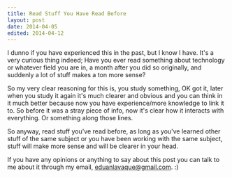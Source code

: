 ```yaml
---
title: Read Stuff You Have Read Before
layout: post
date: 2014-04-05
edited: 2014-04-12
---
```

I dunno if you have experienced this in the past, but I know I have. It's a very curious thing indeed; Have you ever read something about technology or whatever field you are in, a month after you did so originally, and suddenly a lot of stuff makes a ton more sense?

<!--
Like for example, I read something about how RAM works or what RAM is. I sorta understand, I know it stands for "Random Access Memory" and that gives me an idea of what it does etc.

Then I'm reading about the motherboard a week later. There I learn what it does, why a good motherboard is good, what some ports are for, why they require a certain order to put the RAM in (if you don't fill all the slots).

Then I read about... I dunno the processor and then later the graphics card. And so on and so forth.

I see videos on the subject, read tons of posts etc. You know just have an interest in this stuff.

Then I decide I will read that first post about RAM. *All of a sudden*, I learn a TON more stuff from it. Oh OK, so "DDRn" in RAM is actually the speed at which it can transfer data. OK. Oh and it stands for "Double Data Rate". OK, cool. Oh OK, so the order of where you put the RAM matters because of how the motherboard connects it to the processor and stuff.

This is just an example, actually what really happened is I heard something, I looked it up cause I was curious and went on with my life. But then [this video by Computerphile](https://www.youtube.com/watch?v=lNuPy-r1GuQ&index=5&list=FLicj4_k_90isv5i45zoK4Cg) completely cleared up for me WHY better parts are better, you know?
-->

So my very clear reasoning for this is, you study something, OK got it, later when you study it again it's much clearer and obvious and you can think in it much better because now you have experience/more knowledge to link it to. So before it was a stray piece of info, now it's clear how it interacts with everything. Or something along those lines.

So anyway, read stuff you've read before, as long as you've learned other stuff of the same subject or you have been working with the same subject, stuff will make more sense and will be clearer in your head.

If you have any opinions or anything to say about this post you can talk to me about it through my email, eduanlavaque@gmail.com. :)
